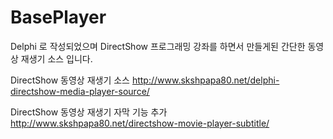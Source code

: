 # BasePlayer

Delphi 로 작성되었으며 DirectShow 프로그래밍 강좌를 하면서 만들게된 간단한 동영상 재생기 소스 입니다. 


DirectShow 동영상 재생기 소스
http://www.skshpapa80.net/delphi-directshow-media-player-source/

DirectShow 동영상 재생기 자막 기능 추가
http://www.skshpapa80.net/directshow-movie-player-subtitle/
